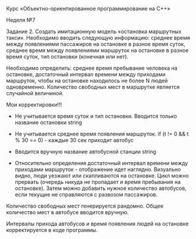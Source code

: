 Курс  «Объектно-ориентированное программирование на C++»

Неделя №7

Задание 2.
Создать имитационную модель «остановка маршрутных такси». 
Необходимо вводить следующую информацию: среднее время между появлениями пассажиров на остановке в разное время суток, 
среднее время между появлениями маршруток на остановке в разное время суток, тип остановки (конечная или нет). 

Необходимо определить: среднее время пребывание человека на остановке, достаточный интервал времени между приходами маршруток, чтобы
на остановке находилось не более N людей одновременно. Количество свободных мест в маршрутке является случайной величиной.

Мои корректировки!!!
- Не учитывается время суток и тип остановки. Вводится только название остановки string
- Не учитывается среднее время появления маршруток. if (t != 0 && t % 30 == 0) - каждые 30 сек приходит автобус
- Вводится вручную название автобусной станции string

- Относительно определения достаточный интервал времени между приходами маршруток - отображение идет наглядно.
Визуально видно, люди уезжают или скапливаются на остановке.
Цикл можно прервать (очередь никуда не пропадает и время пребывания на остановке). 
Затем можно добавить нужное количество автобусов, если текущие не справляются с развозом пассажиров.

Количество свободных мест генерируется рандомно. Общее количество мест в автобусе вводится вручную.

Интервалы прихода автобусов и время появления людей на остановке корректируется в коде программы.
